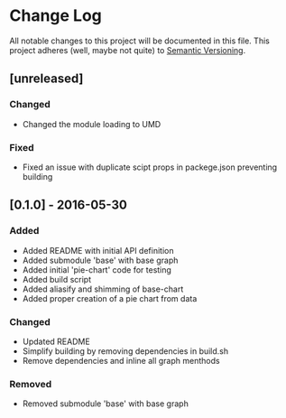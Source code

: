# Change Log
All notable changes to this project will be documented in this file.
This project adheres (well, maybe not quite) to [Semantic Versioning](http://semver.org/).

## [unreleased]

### Changed
- Changed the module loading to UMD

### Fixed
- Fixed an issue with duplicate scipt props in packege.json preventing building


## [0.1.0] - 2016-05-30
### Added
- Added README with initial API definition
- Added submodule 'base' with base graph
- Added initial 'pie-chart' code for testing
- Added build script
- Added aliasify and shimming of base-chart
- Added proper creation of a pie chart from data

### Changed
- Updated README
- Simplify building by removing dependencies in build.sh
- Remove dependencies and inline all graph menthods

### Removed
- Removed submodule 'base' with base graph


[//]: ##############################################
<!---
[//]: # (Legend)
[Added]:        <> (for new features.)
[Changed]:      <> (for changes in existing functionality.)
[Deprecated]:   <> (for once-stable features removed in upcoming releases.)
[Removed]:      <> (for deprecated features removed in this release.)
[Fixed]:        <> (for any bug fixes.)
[Security]:     <> (to invite users to upgrade in case of vulnerabilities.)
--->